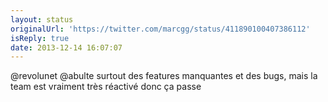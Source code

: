 ```yaml
---
layout: status
originalUrl: 'https://twitter.com/marcgg/status/411890100407386112'
isReply: true
date: 2013-12-14 16:07:07
---
```


@revolunet @abulte surtout des features manquantes et des bugs, mais la team est vraiment très réactivé donc ça passe
